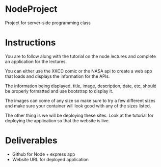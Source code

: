 # NodeProject
Project for server-side programming class

# Instructions
You are to follow along with the tutorial on the node lectures and complete an application for the lectures. 

You can either use the XKCD comic or the NASA api to create a web app that loads and displays the information for the APIs. 

The information being displayed, title, image, description, date, etc, should be properly formatted and use bootstrap to display it. 

The images can come of any size so make sure to try a few different sizes and make sure your container will look good with any of the sizes listed. 

The other thing is we will be deploying these sites. Look at the tutorial for deploying the application so that the website is live.

# Deliverables
- Github for Node + express app
- Website URL for deployed application
